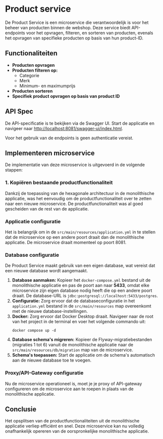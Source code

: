 # Product service

De Product Service is een microservice die verantwoordelijk is voor het beheer van producten binnen de webshop. 
Deze service biedt API-endpoints voor het opvragen, filteren, en sorteren van producten, evenals het opvragen van specifieke producten 
op basis van hun product-ID.

## Functionaliteiten

- **Producten opvragen**
- **Producten filteren op:**
  - Categorie
  - Merk
  - Minimum- en maximumprijs
- **Producten sorteren**
- **Specifiek product opvragen op basis van product ID**

## API Spec

De API-specificatie is te bekijken via de Swagger UI. Start de applicatie en navigeer naar [http://localhost:8081/swagger-ui/index.html](http://localhost:8081/swagger-ui/index.html).

Voor het gebruik van de endpoints is geen authenticatie vereist.

## Implementeren microservice

De implementatie van deze microservice is uitgevoerd in de volgende stappen:

### 1. Kopiëren bestaande productfunctionaliteit

Dankzij de toepassing van de hexagonale architectuur in de monolithische applicatie, was het eenvoudig om de productfunctionaliteit 
over te zetten naar een nieuwe microservice. De productfunctionaliteit was al goed gescheiden van de rest van de applicatie.

### Applicatie configuratie

Het is belangrijk om in de `src/main/resources/application.yml` in te stellen dat de microservice op een andere poort draait dan de monolithische applicatie.
De microservice draait momenteel op poort 8081.

### Database configuratie

De Product Service maakt gebruik van een eigen database, wat vereist dat een nieuwe database wordt aangemaakt.

1. **Database aanmaken:** Kopieer het `docker-compose.yml` bestand uit de monolithische applicatie en pas de poort aan naar **5433**, 
omdat elke microservice zijn eigen database nodig heeft die op een andere poort draait. De database-URL is `jdbc:postgresql://localhost:5433/postgres`.
2. **Configuratie:** Zorg ervoor dat de databaseconfiguratie in het `application.yml` bestand in de `src/main/resources` map overeenkomt met de 
nieuwe database-instellingen.
3. **Docker:** Zorg ervoor dat Docker Desktop draait. Navigeer naar de root van het project in de terminal en voer het volgende commando uit:
    ```shell
    docker compose up -d
    ```
4. **Database schema's migreren:** Kopieer de Flyway-migratiebestanden (migraties 1 tot 6) vanuit de monolithische applicatie naar de 
`src/main/resources/db/migration` map van de microservice.
5. **Schema's toepassen:** Start de applicatie om de schema's automatisch aan de nieuwe database toe te voegen.

### Proxy/API-Gateway configuratie

Nu de microservice operationeel is, moet je je proxy of API-gateway configureren om de microservice aan te roepen in plaats van de monolithische applicatie.

## Conclusie

Het opsplitsen van de productfunctionaliteiten uit de monolithische applicatie verliep efficiënt en snel. Deze microservice kan nu 
volledig onafhankelijk opereren van de oorspronkelijke monolithische applicatie.

